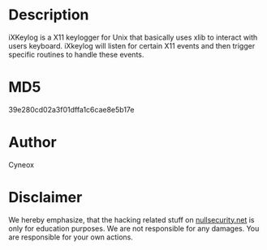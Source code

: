 Description
===========
iXKeylog is a X11 keylogger for Unix that basically uses xlib to interact
with users keyboard. iXkeylog will listen for certain X11 events and then
trigger specific routines to handle these events.

MD5
===
39e280cd02a3f01dffa1c6cae8e5b17e

Author
======
Cyneox

Disclaimer
==========
We hereby emphasize, that the hacking related stuff on
[nullsecurity.net](http://nullsecurity.net) is only for education purposes.
We are not responsible for any damages. You are responsible for your own
actions.

